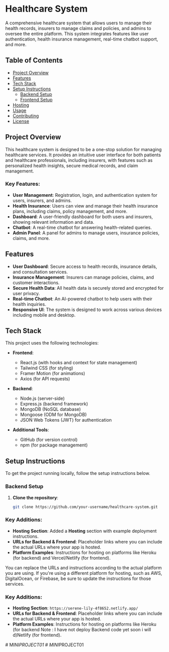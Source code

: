 # Healthcare System

A comprehensive healthcare system that allows users to manage their health records, insurers to manage claims and policies, and admins to oversee the entire platform. This system integrates features like user authentication, health insurance management, real-time chatbot support, and more.

## Table of Contents

- [Project Overview](#project-overview)
- [Features](#features)
- [Tech Stack](#tech-stack)
- [Setup Instructions](#setup-instructions)
  - [Backend Setup](#backend-setup)
  - [Frontend Setup](#frontend-setup)
- [Hosting](#hosting)
- [Usage](#usage)
- [Contributing](#contributing)
- [License](#license)

## Project Overview

This healthcare system is designed to be a one-stop solution for managing healthcare services. It provides an intuitive user interface for both patients and healthcare professionals, including insurers, with features such as personalized health insights, secure medical records, and claim management.

### Key Features:

- **User Management**: Registration, login, and authentication system for users, insurers, and admins.
- **Health Insurance**: Users can view and manage their health insurance plans, including claims, policy management, and more.
- **Dashboard**: A user-friendly dashboard for both users and insurers, showing relevant information and data.
- **Chatbot**: A real-time chatbot for answering health-related queries.
- **Admin Panel**: A panel for admins to manage users, insurance policies, claims, and more.

## Features

- **User Dashboard**: Secure access to health records, insurance details, and consultation services.
- **Insurance Management**: Insurers can manage policies, claims, and customer interactions.
- **Secure Health Data**: All health data is securely stored and encrypted for user privacy.
- **Real-time Chatbot**: An AI-powered chatbot to help users with their health inquiries.
- **Responsive UI**: The system is designed to work across various devices including mobile and desktop.

## Tech Stack

This project uses the following technologies:

- **Frontend**:
  - React.js (with hooks and context for state management)
  - Tailwind CSS (for styling)
  - Framer Motion (for animations)
  - Axios (for API requests)
  
- **Backend**:
  - Node.js (server-side)
  - Express.js (backend framework)
  - MongoDB (NoSQL database)
  - Mongoose (ODM for MongoDB)
  - JSON Web Tokens (JWT) for authentication

- **Additional Tools**:
  - GitHub (for version control)
  - npm (for package management)

## Setup Instructions

To get the project running locally, follow the setup instructions below.

### Backend Setup

1. **Clone the repository**:
   ```bash
   git clone https://github.com/your-username/healthcare-system.git

### Key Additions:
- **Hosting Section**: Added a **Hosting** section with example deployment instructions.
- **URLs for Backend & Frontend**: Placeholder links where you can include the actual URLs where your app is hosted.
- **Platform Examples**: Instructions for hosting on platforms like Heroku (for backend) and Vercel/Netlify (for frontend).

You can replace the URLs and instructions according to the actual platform you are using. If you're using a different platform for hosting, such as AWS, DigitalOcean, or Firebase, be sure to update the instructions for those services.


### Key Additions:
- **Hosting Section**: `https://serene-lily-4f8652.netlify.app/`
- **URLs for Backend & Frontend**: Placeholder links where you can include the actual URLs where your app is hosted.
- **Platform Examples**: Instructions for hosting on platforms like Heroku (for backend Note : I have not deploy Backend code yet soon i will d)Netlify (for frontend).

 
#   M I N I _ P R O J E C T 0 1  
 #   M I N I _ P R O J E C T 0 1  
 